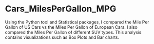 # Cars_MilesPerGallon_MPG
Using the Python tool and Statistical packages, I compared the Mile Per Gallon of US Cars vs the Miles Per Gallon of European Cars. I also compared the Miles Per Gallon of different SUV types. This analysis contains visualizations such as Box Plots and Bar charts.

